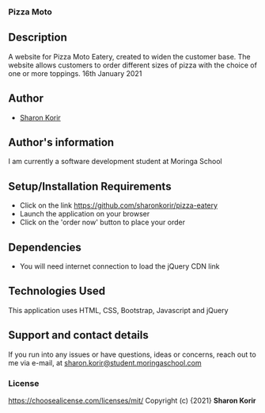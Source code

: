### Pizza Moto 
## Description
A website for Pizza Moto Eatery, created to widen the customer base. The website allows customers to order different sizes of pizza with the choice of one or more toppings. 16th January 2021
## Author
- [Sharon Korir](https://github.com/sharonkorir)
## Author's information
I am currently a software development student at Moringa School
## Setup/Installation Requirements
* Click on the link https://github.com/sharonkorir/pizza-eatery
* Launch the application on your browser
* Click on the 'order now' button to place your order
## Dependencies
* You will need internet connection to load the jQuery CDN link
## Technologies Used
This application uses HTML, CSS, Bootstrap, Javascript and jQuery
## Support and contact details
If you run into any issues or have questions, ideas or concerns, reach out to me via e-mail, at sharon.korir@student.moringaschool.com
### License
https://choosealicense.com/licenses/mit/ 
Copyright (c) {2021} **Sharon Korir**
